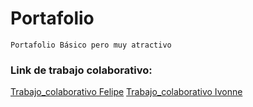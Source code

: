 # Portafolio 
`Portafolio Básico pero muy atractivo`
<br/> 
### Link de trabajo colaborativo:
<a href="https://github.com/marcoslamoza/portafolio_Felipe_trabajando/">Trabajo_colaborativo Felipe</a>
<a href="https://github.com/marcoslamoza/portafolio_ivonne_modificado">Trabajo_colaborativo Ivonne</a>